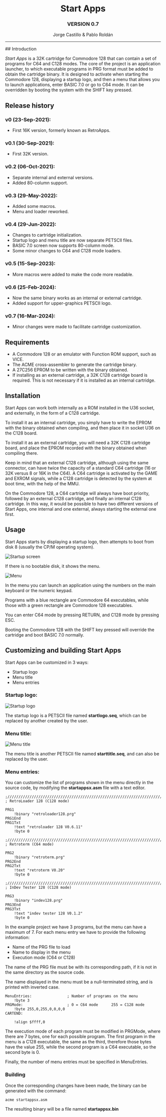<div align = center>

# Start Apps
### VERSION 0.7

Jorge Castillo & Pablo Roldán



---
</div>
## Introduction

*Start Apps* is a 32K cartridge for Commodore 128 that can contain a set of programs for C64 and C128 modes. The core of the project is an application launcher, to which executable programs in PRG format must be added to obtain the cartridge binary. It is designed to activate when starting the Commodore 128, displaying a startup logo, and then a menu that allows you to launch applications, enter BASIC 7.0 or go to C64 mode. It can be overridden by booting the system with the SHIFT key pressed.

## Release history

### v0 (23-Sep-2021):
- First 16K version, formerly known as RetroApps.

### v0.1 (30-Sep-2021):
- First 32K version.

### v0.2 (06-Oct-2021):
- Separate internal and external versions.
- Added 80-column support.

### v0.3 (29-May-2022):
- Added some macros.
- Menu and loader reworked.

### v0.4 (29-Jun-2022):
- Changes to cartridge initialization.
- Startup logo and menu title are now separate PETSCII files.
- BASIC 7.0 screen now supports 80-column mode.
- Some minor changes to C64 and C128 mode loaders.

### v0.5 (15-Sep-2023):
- More macros were added to make the code more readable.

### v0.6 (25-Feb-2024):
- Now the same binary works as an internal or external cartridge.
- Added support for upper-graphics PETSCII logo.

### v0.7 (16-Mar-2024):
- Minor changes were made to facilitate cartridge customization.

## Requirements
- A Commodore 128 or an emulator with Function ROM support, such as VICE.
- The ACME cross-assembler to generate the cartridge binary.
- A 27C256 EPROM to be written with the binary obtained.
- If installing as an external cartridge, a 32K C128 cartridge board is required. This is not necessary if it is installed as an internal cartridge.

## Installation

Start Apps can work both internally as a ROM installed in the U36 socket, and externally, in the form of a C128 cartridge.

To install it as an internal cartridge, you simply have to write the EPROM with the binary obtained when compiling, and then place it in socket U36 on the C128 board.

To install it as an external cartridge, you will need a 32K C128 cartridge board, and place the EPROM recorded with the binary obtained when compiling there.

Keep in mind that an external C128 cartridge, although using the same connector, can have twice the capacity of a standard C64 cartridge (16 or 32K versus 8 or 16K in the C64). A C64 cartridge is activated by the GAME and EXROM signals, while a C128 cartridge is detected by the system at boot time, with the help of the MMU.

On the Commodore 128, a C64 cartridge will always have boot priority, followed by an external C128 cartridge, and finally an internal C128 cartridge. In this way, it would be possible to have two different versions of Start Apps, one internal and one external, always starting the external one first.

## Usage
Start Apps starts by displaying a startup logo, then attempts to boot from disk 8 (usually the CP/M operating system).

![Startup screen](startup.png)

If there is no bootable disk, it shows the menu.

![Menu](menu.png)

In the menu you can launch an application using the numbers on the main keyboard or the numeric keypad.

Programs with a blue rectangle are Commodore 64 executables, while those with a green rectangle are Commodore 128 executables.

You can enter C64 mode by pressing RETURN, and C128 mode by pressing ESC.

Booting the Commodore 128 with the SHIFT key pressed will override the cartridge and boot BASIC 7.0 normally.

## Customizing and building Start Apps

Start Apps can be customized in 3 ways:

- Startup logo
- Menu title
- Menu entries

### Startup logo:
![Startup logo](startlogo.png)

The startup logo is a PETSCII file named **startlogo.seq**, which can be replaced by another created by the user.

### Menu title:

![Menu title](starttitle.png)

The menu title is another PETSCII file named **starttitle.seq**, and can also be replaced by the user.

### Menu entries:

You can customize the list of programs shown in the menu directly in the source code, by modifying the **startappsx.asm** file with a text editor.

```
;///////////////////////////////////////////////////////////////////////////////////
; RetroLoader 128 (C128 mode)

PRG1
	!binary "retroloader128.prg"
PRG1End
PRG1Txt
	!text "retroloader 128 V0.6.11"
	!byte 0

;///////////////////////////////////////////////////////////////////////////////////
; Retroterm (C64 mode)

PRG2
	!binary "retroterm.prg"
PRG2End
PRG2Txt
	!text "retroterm V0.20"
	!byte 0

;///////////////////////////////////////////////////////////////////////////////////
; InDev Tester 128 (C128 mode)

PRG3
	!binary "indev128.prg"
PRG3End
PRG3Txt
	!text "indev tester 128 V0.1.2"
	!byte 0
```

In the example project we have 3 programs, but the menu can have a maximum of 7.
For each menu entry we have to provide the following information:

- Name of the PRG file to load
- Name to display in the menu
- Execution mode (C64 or C128)

The name of the PRG file must be with its corresponding path, if it is not in the same directory as the source code.

The name displayed in the menu must be a null-terminated string, and is printed with inverted case.

```
MenuEntries:				; Number of programs on the menu
	!byte 3
PRGMode:					; 0 = C64 mode		255 = C128 mode
	!byte 255,0,255,0,0,0,0
CARTEND:

	!align $ffff,0
```
The execution mode of each program must be modified in PRGMode, where there are 7 bytes, one for each possible program. The first program in the menu is a C128 executable, the same as the third, therefore those bytes have the value 255, while the second program is a C64 executable, so the second byte is 0.

Finally, the number of menu entries must be specified in MenuEntries.

### Building
Once the corresponding changes have been made, the binary can be generated with the command:

`
acme startappsx.asm
`

The resulting binary will be a file named **startappsx.bin**

